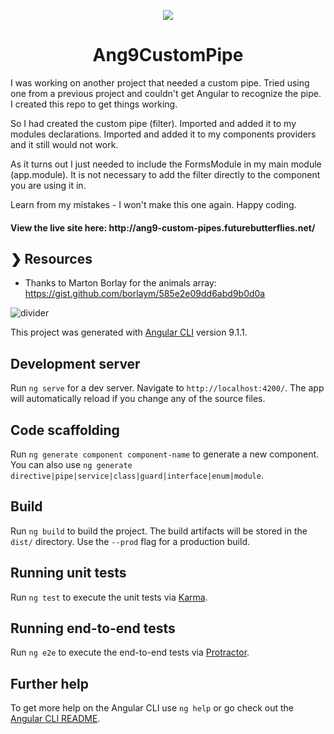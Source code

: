 <p align="center">
  <img src="http://gh-images.futurebutterflies.net/2020_fb.png">
</p>

<h1 align="center">Ang9CustomPipe</h1>

I was working on another project that needed a custom pipe.  Tried using one from a previous project and couldn't get Angular to recognize the pipe. I created this repo to get things working.  

So I had created the custom pipe (filter). Imported and added it to my modules declarations. Imported and added it to my components providers and it still would not work.  

As it turns out I just needed to include the FormsModule in my main module (app.module).   It is not necessary to add the filter directly to the component you are using it in.  

Learn from my mistakes - I won't make this one again.  Happy coding. 

<h4>View the live site here: http://ang9-custom-pipes.futurebutterflies.net/</h4>

## ❯ Resources

* Thanks to Marton Borlay for the animals array: https://gist.github.com/borlaym/585e2e09dd6abd9b0d0a

![divider](http://gh-images.futurebutterflies.net/divider.png)

This project was generated with [Angular CLI](https://github.com/angular/angular-cli) version 9.1.1.

## Development server

Run `ng serve` for a dev server. Navigate to `http://localhost:4200/`. The app will automatically reload if you change any of the source files.

## Code scaffolding

Run `ng generate component component-name` to generate a new component. You can also use `ng generate directive|pipe|service|class|guard|interface|enum|module`.

## Build

Run `ng build` to build the project. The build artifacts will be stored in the `dist/` directory. Use the `--prod` flag for a production build.

## Running unit tests

Run `ng test` to execute the unit tests via [Karma](https://karma-runner.github.io).

## Running end-to-end tests

Run `ng e2e` to execute the end-to-end tests via [Protractor](http://www.protractortest.org/).

## Further help

To get more help on the Angular CLI use `ng help` or go check out the [Angular CLI README](https://github.com/angular/angular-cli/blob/master/README.md).

